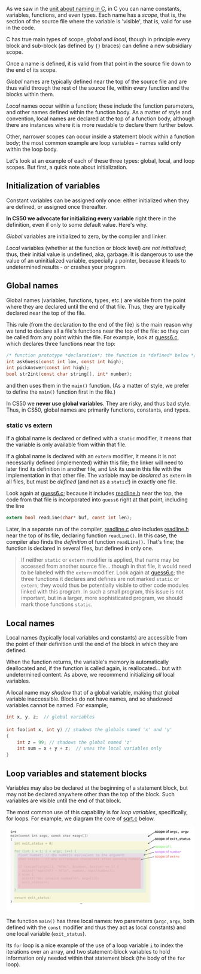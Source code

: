 As we saw in the [unit about naming in C](https://github.com/CS50Dartmouth21FS1/home/blob/fall21s1/knowledge/units/c-names.md), in C you can name constants, variables, functions, and even types.
Each name has a *scope*, that is, the section of the source file where the variable is 'visible', that is, valid for use in the code.

C has true main types of scope, *global* and *local*, though in principle every block and sub-block (as defined by `{}` braces) can define a new subsidiary scope.

Once a name is defined, it is valid from that point in the source file down to the end of its scope.

*Global* names are typically defined near the top of the source file and are thus valid through the rest of the source file, within every function and the blocks within them.

*Local* names occur within a function; these include the function parameters, and other names defined within the function body.
As a matter of style and convention, local names are declared at the top of a function body, although there are instances where it is more readable to declare them further below.

Other, narrower scopes can occur inside a statement block within a function body; the most common example are loop variables – names valid only within the loop body.

Let's look at an example of each of these three types: global, local, and loop scopes.
But first, a quick note about initialization.

## Initialization of variables

Constant variables can be assigned only once: either initialized when they are defined, or assigned once thereafter.

**In CS50 we advocate for initializing every variable** right there in the definition, even if only to some default value.
Here's why.

*Global* variables are initialized to zero, by the compiler and linker.

*Local* variables (whether at the function or block level) *are not initialized*; thus, their initial value is undefined, aka, garbage.
It is dangerous to use the value of an uninitialized variable, especially a pointer, because it leads to undetermined results - or crashes your program.


## Global names

Global names (variables, functions, types, etc.) are visible from the point where they are declared until the end of that file.
Thus, they are typically declared near the top of the file.

This rule (from the declaration to the end of the file) is the main reason why we tend to declare all a file's functions near the top of the file: so they can be called from any point within the file.
For example, look at [guess6.c](https://github.com/CS50Dartmouth21FS1/examples/blob/fall21s1/guess6.c), which declares three functions near the top:

```c
/* function prototype *declaration*; the function is *defined* below */
int askGuess(const int low, const int high);
int pickAnswer(const int high);
bool str2int(const char string[], int* number);
```

and then uses them in the `main()` function.
(As a matter of style, we prefer to define the `main()` function first in the file.)

In CS50 we **never use global variables**.
They are risky, and thus bad style.
Thus, in CS50, global names are primarily functions, constants, and types.

### static vs extern

If a global name is declared or defined with a `static` modifier, it means that the variable is only available from within that file.

If a global name is declared with an `extern` modifier, it means it is not necessarily defined (implemented) within this file; the linker will need to later find its definition in another file, and *link* its use in this file with the implementation in that other file.
The variable may be *declared* as `extern` in all files, but must be *defined* (and not as a `static`!) in exactly one file.

Look again at [guess6.c](https://github.com/CS50Dartmouth21FS1/examples/blob/fall21s1/guess6.c); because it includes [readline.h](https://github.com/CS50Dartmouth21FS1/examples/blob/fall21s1/readline.h) near the top, the code from that file is incorporated into `guess6` right at that point, including the line

```c
extern bool readLine(char* buf, const int len);
```

Later, in a separate run of the compiler, [readline.c](https://github.com/CS50Dartmouth21FS1/examples/blob/fall21s1/readline.c) *also* includes [readline.h](https://github.com/CS50Dartmouth21FS1/examples/blob/fall21s1/readline.h) near the top of its file, declaring function `readLine()`.
In this case, the compiler also finds the *definition* of function `readLine()`.
That's fine; the function is declared in several files, but defined in only one.

> If neither `static` or `extern` modifier is applied, that name may be accessed from another source file... though in that file, it would need to be labeled with the `extern` modifier.
> Look again at [guess6.c](https://github.com/CS50Dartmouth21FS1/examples/blob/fall21s1/guess6.c); the three functions it declares and defines are not marked `static` or `extern`; they would thus be potentially visible to other code modules linked with this program.
> In such a small program, this issue is not important, but in a larger, more sophisticated program, we should mark those functions `static`.


## Local names

Local names (typically local variables and constants) are accessible from the point of their definition until the end of the block in which they are defined.

When the function returns, the variable's memory is automatically deallocated and, if the function is called again, is reallocated... but with undetermined content.
As above, we recommend initializing *all* local variables.

A local name may *shadow* that of a global variable, making that global variable inaccessible.
Blocks do not have names, and so shadowed variables cannot be named.
For example,

```c
int x, y, z;  // global variables

int foo(int x, int y) // shadows the globals named 'x' and 'y'
{
	int z = 99; // shadows the global named 'z'
	int sum = x + y + z;  // uses the local variables only
}

```


## Loop variables and statement blocks

Variables may also be declared at the beginning of a statement block, but may not be declared anywhere other than the top of the block.
Such variables are visible until the end of that block.

The most common use of this capability is for *loop variables*, specifically, for loops.
For example, we diagram the core of [sqrt.c](https://github.com/CS50Dartmouth21FS1/examples/blob/fall21s1/sqrt.c) below.

![labeled diagram of the sqrt code](media/c-scopes/c-scopes.png)

The function `main()` has three local names: two parameters (`argc`, `argv`, both defined with the `const` modifier and thus they act as local constants) and one local variable (`exit_status`).

Its `for` loop is a nice example of the use of a loop variable `i` to index the iterations over an array, and two statement-block variables to hold information only needed within that statement block (the body of the `for` loop).
